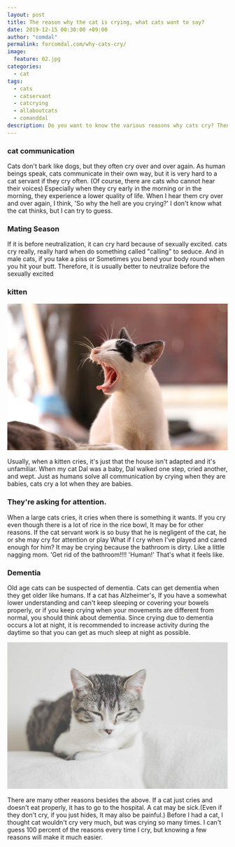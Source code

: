 ```yaml
---
layout: post
title: The reason why the cat is crying, what cats want to say?
date: 2019-12-15 00:30:00 +09:00
author: "comdal"
permalink: forcomdal.com/why-cats-cry/
image:
  feature: 02.jpg
categories:
  - cat
tags:
  - cats
  - catservant
  - catcrying
  - allaboutcats
  - comanddal
description: Do you want to know the various reasons why cats cry? Then read this. It will help you solve your question.
---
```


### cat communication

Cats don't bark like dogs, but they often cry over and over again.
As human beings speak, cats communicate in their own way, but it is very hard to a cat servant if they cry often.
(Of course, there are cats who cannot hear their voices) Especially when they cry early in the morning or in the morning, they experience a lower quality of life.
When I hear them cry over and over again, I think, 'So why the hell are you crying?' I don't know what the cat thinks, but I can try to guess.



### Mating Season

If it is before neutralization, it can cry hard because of sexually excited.
cats cry really, really hard when do something called "calling" to seduce. And in male cats, if you take a piss  or  Sometimes you bend your body round when you hit your butt.
Therefore, it is usually better to neutralize before the sexually excited



### kitten

![cat1](img\post\02\01.jpg)

Usually, when a kitten cries, it's just that the house isn't adapted and it's unfamiliar.
When my cat Dal was a baby, Dal walked one step, cried another, and wept.
Just as humans solve all communication by crying when they are babies, cats cry a lot when they are babies.



### They're asking for attention.

When a large cats cries, it cries when there is something it wants. If you cry even though there is a lot of rice in the rice bowl, It may be for other reasons.
If the cat servant work is so busy that he is negligent of the cat, he or she may cry for attention or play
What if I cry when I've played and cared enough for him? It may be crying because the bathroom is dirty.
Like a little nagging mom. 'Get rid of the bathroom!!!! 'Human!' That's what it feels like.



### Dementia

Old age cats can be suspected of dementia. Cats can get dementia when they get older like humans. If a cat has Alzheimer's,
If you have a somewhat lower understanding and can't keep sleeping or covering your bowels properly, or if you keep crying when your movements are different from normal, you should think about dementia.
Since crying due to dementia occurs a lot at night, it is recommended to increase activity during the daytime so that you can get as much sleep at night as possible.



![cat2](img\post\02\02.jpg)

There are many other reasons besides the above. If a cat just cries and doesn't eat properly, it has to go to the hospital. A cat may be sick.(Even if they don't cry, if you just hides, It may also be painful.)
Before I had a cat, I thought cat wouldn't cry very much, but was crying so many times.
I can't guess 100 percent of the reasons every time I cry, but knowing a few reasons will make it much easier.